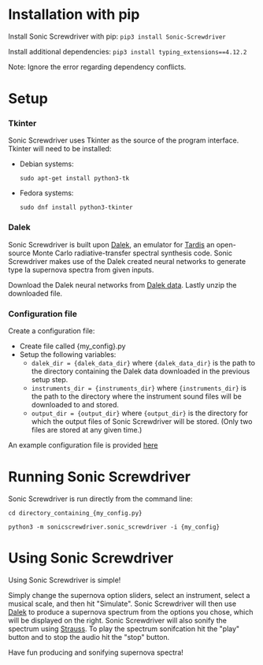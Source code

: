 # Installation with pip

Install Sonic Screwdriver with pip:
`pip3 install Sonic-Screwdriver`

Install additional dependencies:
`pip3 install typing_extensions==4.12.2`

Note: Ignore the error regarding dependency conflicts.


# Setup

### Tkinter
Sonic Screwdriver uses Tkinter as the source of the program interface.
Tkinter will need to be installed:

- Debian systems:

    `sudo apt-get install python3-tk`

- Fedora systems:

    `sudo dnf install python3-tkinter`


### Dalek
Sonic Screwdriver is built upon [Dalek](https://iopscience.iop.org/article/10.3847/2041-8213/abeb1b),
an emulator for [Tardis](https://tardis-sn.github.io/tardis/) an open-source Monte Carlo radiative-transfer spectral synthesis code.
Sonic Screwdriver makes use of the Dalek created neural networks to generate
type Ia supernova spectra from given inputs.

Download the Dalek neural networks from [Dalek data](https://drive.google.com/drive/folders/1DfY7GcQ6TSNBLighvct0uRPMCpMLTfs-).
Lastly unzip the downloaded file.


### Configuration file
Create a configuration file:

- Create file called {my_config}.py
- Setup the following variables:
    - `dalek_dir = {dalek_data_dir}` where `{dalek_data_dir}` is the path to the directory containing the Dalek data downloaded in the previous setup step.
    - `instruments_dir = {instruments_dir}` where `{instruments_dir}` is the path to the directory where the instrument sound files will be downloaded to and stored.
    - `output_dir = {output_dir}` where `{output_dir}` is the directory for which the output files of Sonic Screwdriver will be stored. (Only two files are stored at any given time.)

An example configuration file is provided [here](https://github.com/HarryAddison/Sonic-Screwdriver/blob/main/examples/example_config.py)


# Running Sonic Screwdriver

Sonic Screwdriver is run directly from the command line:

`cd directory_containing_{my_config.py}`

`python3 -m sonicscrewdriver.sonic_screwdriver -i {my_config}`


# Using Sonic Screwdriver

Using Sonic Screwdriver is simple! 

Simply change the supernova option sliders, select an instrument, select a musical scale, and then hit "Simulate".
Sonic Screwdriver will then use [Dalek](https://iopscience.iop.org/article/10.3847/2041-8213/abeb1b) to
produce a supernova spectrum from the options you chose, which will be
displayed on the right. Sonic Screwdriver will also sonify the spectrum using
[Strauss](https://github.com/james-trayford/strauss/). To play the spectrum sonifcation hit the "play" button and to stop the audio hit the "stop" button.

Have fun producing and sonifying supernova spectra!




